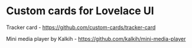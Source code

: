 # Custom cards for Lovelace UI

Tracker card - https://github.com/custom-cards/tracker-card

Mini media player by Kalkih - https://github.com/kalkih/mini-media-player
